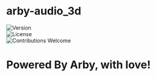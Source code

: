 # arby-audio_3d
![Version](https://img.shields.io/badge/version-2.8-blue)  
![License](https://img.shields.io/github/license/space-contributes/WebVirgl-pentesting)  
![Contributions Welcome](https://img.shields.io/badge/contributions-welcome-brightgreen) 
# Powered By Arby, with love!
